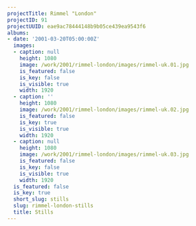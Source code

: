 ```yaml
---
projectTitle: Rimmel "London"
projectID: 91
projectUUID: eae9ac78444148b9b05ce439ea9543f6
albums:
- date: '2001-03-20T05:00:00Z'
  images:
  - caption: null
    height: 1080
    image: /work/2001/rimmel-london/images/rimmel-uk.01.jpg
    is_featured: false
    is_key: false
    is_visible: true
    width: 1920
  - caption: ''
    height: 1080
    image: /work/2001/rimmel-london/images/rimmel-uk.02.jpg
    is_featured: false
    is_key: true
    is_visible: true
    width: 1920
  - caption: null
    height: 1080
    image: /work/2001/rimmel-london/images/rimmel-uk.03.jpg
    is_featured: false
    is_key: false
    is_visible: true
    width: 1920
  is_featured: false
  is_key: true
  short_slug: stills
  slug: rimmel-london-stills
  title: Stills
---
```

